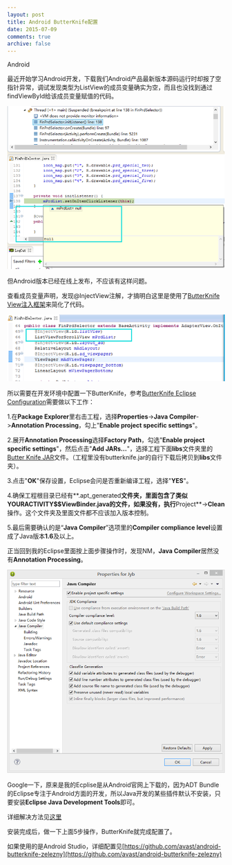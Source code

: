 ```yaml
---
layout: post
title: Android ButterKnife配置
date: 2015-07-09
comments: true
archive: false
---
```

Android 

最近开始学习Android开发，下载我们Android产品最新版本源码运行时却报了空指针异常，调试发现类型为ListView的成员变量确实为空，而且也没找到通过findViewById给该成员变量赋值的代码。

<img src="/assets/images/2015-07-09/01.png" width="630" align=center/>

但Android版本已经在线上发布，不应该有这样问题。

查看成员变量声明，发现@InjectView注解，才搞明白这里是使用了[ButterKnife View注入框架](http://stormzhang.com/openandroid/android/2014/01/12/android-butterknife/)来简化了代码。

<img src="/assets/images/2015-07-09/02.png" width="630" align=center/>

所以需要在开发环境中配置一下ButterKnife，参考[ButterKnife Eclipse Configuration](http://jakewharton.github.io/butterknife/ide-eclipse.html)需要做以下工作：

1.在**Package Explorer**里右击工程，选择**Properties**->**Java Compiler**->**Annotation Processing**，勾上"**Enable project specific settings**"。

2.展开**Annotation Processing**选择**Factory Path**，勾选"**Enable project specific settings**"，然后点击"**Add JARs...**"，选择工程下面**libs**文件夹里的[Butter Knife JAR](http://repository.sonatype.org/service/local/artifact/maven/redirect?r=central-proxy&g=com.jakewharton&a=butterknife&v=LATEST)文件。（工程里没有butterknife.jar的自行下载后拷贝到**libs**文件夹）。

3.点击"**OK**"保存设置，Eclipse会问是否重新编译工程，选择"**YES**"。

4.确保工程根目录已经有**.apt_generated**文件夹，里面包含了类似YOURACTIVITY$$ViewBinder.java的文件，如果没有，执行**Project**->**Clean**操作。这个文件夹及里面文件都不应该加入版本控制。

5.最后需要确认的是“**Java Compiler**”选项里的**Compiler compliance level**设置成了Java版本**1.6**及以上。

正当回到我的Eclipse里面按上面步骤操作时，发现NM，**Java Compiler**居然没有**Annotation Processing**。

<img src="/assets/images/2015-07-09/03.png" width="630" align=center/>

Google一下，原来是我的Ecplise是从Android官网上下载的，因为ADT Bundle的Eclipse专注于Android方面的开发，所以Java开发的某些插件默认不安装，只要安装**Eclipse Java Development Tools**即可。

详细解决方法见[这里](http://blog.csdn.net/lpforever/article/details/40779341)

安装完成后，做一下上面5步操作，ButterKnife就完成配置了。

如果使用的是Android Studio，详细配置见[https://github.com/avast/android-butterknife-zelezny](https://github.com/avast/android-butterknife-zelezny)
